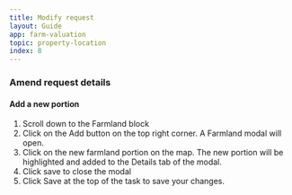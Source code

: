 ```yaml
---
title: Modify request
layout: Guide
app: farm-valuation
topic: property-location
index: 8
---
```


### Amend request details

#### Add a new portion

1. Scroll down to the Farmland block
2. Click on the Add button on the top right corner. A Farmland modal will open.
3. Click on the new farmland portion on the map. The new portion will be highlighted and added to the Details tab of the modal.
4. Click save to close the modal
5. Click Save at the top of the task to save your changes.